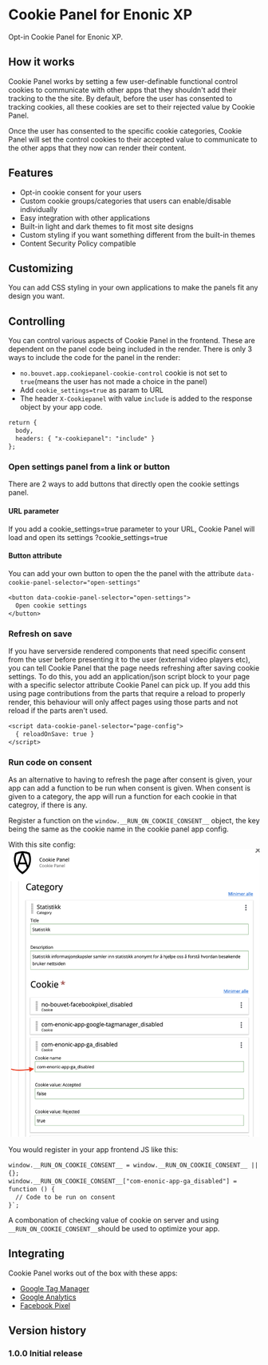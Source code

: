 # Cookie Panel for Enonic XP
Opt-in Cookie Panel for Enonic XP.

## How it works
Cookie Panel works by setting a few user-definable functional control cookies to communicate with other apps that they shouldn't add their tracking to
the the site. By default, before the user has consented to tracking cookies, all these cookies are set to their rejected value
by Cookie Panel.

Once the user has consented to the specific cookie categories, Cookie Panel will set the control cookies to their accepted value to communicate to the
other apps that they now can render their content.

## Features
- Opt-in cookie consent for your users
- Custom cookie groups/categories that users can enable/disable individually
- Easy integration with other applications
- Built-in light and dark themes to fit most site designs
- Custom styling if you want something different from the built-in themes
- Content Security Policy compatible

## Customizing
You can add CSS styling in your own applications to make the panels fit any design you want.

## Controlling
You can control various aspects of Cookie Panel in the frontend.
These are dependent on the panel code being included in the render. There is only 3 ways to include the code for the panel in the render:
- `no.bouvet.app.cookiepanel-cookie-control` cookie is not set to `true`(means the user has not made a choice in the panel)
- Add `cookie_settings=true` as param to URL
- The header `X-Cookiepanel` with value `include` is added to the response object by your app code.
```
return {
  body,
  headers: { "x-cookiepanel": "include" }
};
```

### Open settings panel from a link or button
There are 2 ways to add buttons that directly open the cookie settings panel.

#### URL parameter
If you add a cookie_settings=true parameter to your URL, Cookie Panel will load and open its settings
?cookie_settings=true

#### Button attribute
You can add your own button to open the the panel with the attribute `data-cookie-panel-selector="open-settings"`

```
<button data-cookie-panel-selector="open-settings">
  Open cookie settings
</button>
```

### Refresh on save
If you have serverside rendered components that need specific consent from the user before presenting it to the user (external video players etc),
you can tell Cookie Panel that the page needs refreshing after saving cookie settings. To do this, you add an application/json script block
to your page with a specific selector attribute Cookie Panel can pick up. If you add this using page contributions from the parts that require
a reload to properly render, this behaviour will only affect pages using those parts and not reload if the parts aren't used.

```
<script data-cookie-panel-selector="page-config">
  { reloadOnSave: true }
</script>
```

### Run code on consent
As an alternative to having to refresh the page after consent is given, your app can add a function to be run when consent is given. When consent is given to a category, the app will run a function for each cookie in that categroy, if there is any.

Register a function on the `window.__RUN_ON_COOKIE_CONSENT__` object, the key being the same as the cookie name in the cookie panel app config.

With this site config:
![Bilde av site config](./images/panel-config-name.png)

You would register in your app frontend JS like this:

```
window.__RUN_ON_COOKIE_CONSENT__ = window.__RUN_ON_COOKIE_CONSENT__ || {};
window.__RUN_ON_COOKIE_CONSENT__["com-enonic-app-ga_disabled"] = function () {
  // Code to be run on consent
}`;

```

A combonation of checking value of cookie on server and using `__RUN_ON_COOKIE_CONSENT__`should be used to optimize your app.

## Integrating
Cookie Panel works out of the box with these apps:
- [Google Tag Manager](https://github.com/bouvet-apps/app-google-tag-manager/tree/feature/cookie-panel-support/dist)
- [Google Analytics](https://github.com/bouvet-apps/app-google-analytics/tree/feature/cookie-panel-support/dist)
- [Facebook Pixel](https://github.com/bouvet-apps/app-facebook-pixel/tree/feature/cookie-panel-support)

## Version history

### 1.0.0 Initial release

